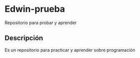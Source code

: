# Edwin-prueba
Repositorio para probar y aprender
## Descripción
Es un repositorio para practicar y aprender sobre programación
